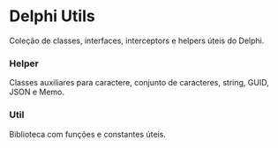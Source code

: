 # Delphi Utils

Coleção de classes, interfaces, interceptors e helpers úteis do Delphi.

### Helper

Classes auxiliares para caractere, conjunto de caracteres, string, GUID, JSON e Memo.

### Util

Biblioteca com funções e constantes úteis.